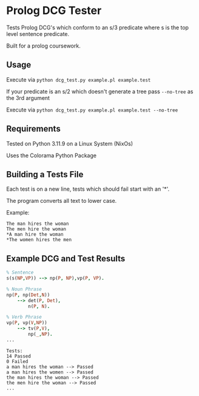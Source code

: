 # Prolog DCG Tester

Tests Prolog DCG's which conform to an s/3 predicate where s is the top level sentence predicate.

Built for a prolog coursework.

## Usage

Execute via `python dcg_test.py example.pl example.test`

If your predicate is an s/2 which doesn't generate a tree pass `--no-tree` as the 3rd argument

Execute via `python dcg_test.py example.pl example.test --no-tree`

## Requirements

Tested on Python 3.11.9 on a Linux System (NixOs)

Uses the Colorama Python Package

## Building a Tests File

Each test is on a new line, tests which should fail start with an '*'.

The program converts all text to lower case.

Example:
```
The man hires the woman
The men hire the woman
*A man hire the woman
*The women hires the men
```

## Example DCG and Test Results
```prolog
% Sentence
s(s(NP,VP)) --> np(P, NP),vp(P, VP).

% Noun Phrase
np(P, np(Det,N))
    --> det(P, Det),
        n(P, N).

% Verb Phrase
vp(P, vp(V,NP))
    --> tv(P,V),
        np(_,NP).
...
```
```
Tests:
14 Passed
0 Failed
a man hires the woman --> Passed
a man hires the women --> Passed
the man hires the woman --> Passed
the men hire the woman --> Passed
...
```